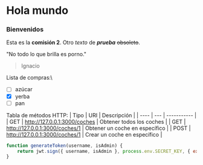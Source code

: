 # Hola mundo
### Bienvenidos

Esta es la **comisión 2**. Otro *texto* de ***prueba*** ~~obsoleto~~.

"No todo lo que brilla es porno."
> Ignacio

Lista de compras:\
- [ ] azúcar
- [x] yerba
- [ ] pan

Tabla de métodos HTTP:
| Tipo | URI | Descripción |
| ---- | --- | ----------- |
| GET  | http://127.0.0.1:3000/coches | Obtener todos los coches |
| GET  | http://127.0.0.1:3000/coches/1 | Obtener un coche en específico |
| POST | http://127.0.0.1:3000/coches/1 | Crear un coche en específico |

``` javascript
function generateToken(username, isAdmin) {
    return jwt.sign({ username, isAdmin }, process.env.SECRET_KEY, { expiresIn: 30s})
}
```